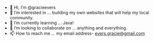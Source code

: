 - 👋 Hi, I’m @gracieevers
- 👀 I’m interested in ... building my own websites that will help my local community.
- 🌱 I’m currently learning ... Java!
- 💞️ I’m looking to collaborate on ... anything and everything.
- 📫 How to reach me ... my email address- evers.gracie@gmail.com

<!---
gracieevers/gracieevers is a ✨ special ✨ repository because its `README.md` (this file) appears on your GitHub profile.
You can click the Preview link to take a look at your changes.
--->

